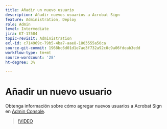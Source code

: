 ```yaml
---
title: Añadir un nuevo usuario
description: Añadir nuevos usuarios a Acrobat Sign
feature: Administration, Deploy
role: Admin
level: Intermediate
jira: KT-17584
topic-revisit: Administration
exl-id: c714969c-79b5-4ba7-aae8-1803555a50ca
source-git-commit: 1968bc6d01d1e7ae3f732a92c0c9a06fdeab3edd
workflow-type: tm+mt
source-wordcount: '28'
ht-degree: 3%

---
```


# Añadir un nuevo usuario

Obtenga información sobre cómo agregar nuevos usuarios a Acrobat Sign en [Admin Console](https://adminconsole.adobe.com/).

>[!VIDEO](https://video.tv.adobe.com/v/3453158?quality=12&learn=on&hidetitle=true)
